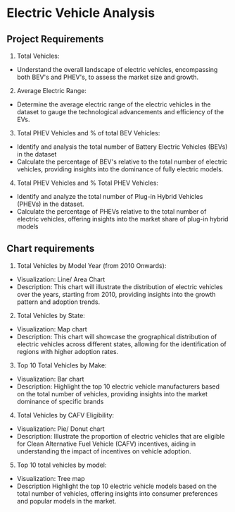 # Electric Vehicle Analysis
## Project Requirements
1. Total Vehicles:
* Understand the overall landscape of electric vehicles, encompassing both BEV's and PHEV's, to assess the market size and growth.
2. Average Electric Range:
* Determine the average electric range of the electric vehicles in the dataset to gauge the technological advancements and efficiency of the EVs.
3. Total PHEV Vehicles and % of total BEV Vehicles:
* Identify and analysis the total number of Battery Electric Vehicles (BEVs) in the dataset
* Calculate the percentage of BEV's relative to the total number of electric vehicles, providing insights into the dominance of fully electric models.
4. Total PHEV Vehicles and % Total PHEV Vehicles:
* Identify and analyze the total number of Plug-in Hybrid Vehicles (PHEVs) in the dataset.
* Calculate the percentage of PHEVs relative to the total number of electric vehicles, offering insights into the market share of plug-in hybrid models

## Chart requirements
1. Total Vehicles by Model Year (from 2010 Onwards):
* Visualization: Line/ Area Chart
* Description: This chart will illustrate the distribution of electric vehicles over the years, starting from 2010, providing insights into the growth pattern and adoption trends.
2. Total Vehicles by State:
* Visualization: Map chart
* Description: This chart will showcase the grographical distribution of electric vehicles across different states, allowing for the identification of regions with higher adoption rates.
3. Top 10 Total Vehicles by Make:
* Visualization: Bar chart
* Description: Highlight the top 10 electric vehicle manufacturers based on the total number of vehicles, providing insights into the market dominance of specific brands
4. Total Vehicles by CAFV Eligibility:
* Visualization: Pie/ Donut chart
* Description: Illustrate the proportion of electric vehicles that are eligible for Clean Alternative Fuel Vehicle (CAFV) incentives, aiding in understanding the impact of incentives on vehicle adoption.
5. Top 10 total vehicles by model:
* Visualization: Tree map
* Description Highlight the top 10 electric vehicle models based on the total number of vehicles, offering insights into consumer preferences and popular models in the market.

